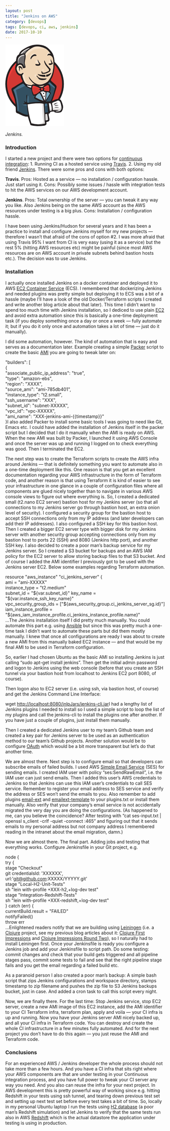 ```yaml
---
layout: post
title: "Jenkins on AWS"
category: [devops]
tags: [devops, ci, aws, jenkins]
date: 2017-10-10
---
```


![](/img/2017-10-10-jenkins-on-aws_img_1.png)

*Jenkins.*

### Introduction

I started a new project and there were two options for [continuous integration](https://en.wikipedia.org/wiki/Continuous_integration): 1. Running CI as a hosted service using [Travis](https://travis-ci.org/). 2. Using my old friend [Jenkins](https://jenkins.io/). There were some pros and cons with both options:

**Travis**. Pros: Hosted as a service — no installation / configuration hassle. Just start using it. Cons: Possibly some issues / hassle with integration tests to hit the AWS services on our AWS development account.

**Jenkins**. Pros: Total ownership of the server — you can tweak it any way you like. Also Jenkins being on the same AWS account as the AWS resources under testing is a big plus. Cons: Installation / configuration hassle.

I have been using Jenkins/Hudson for several years and it has been a practice to install and configure Jenkins myself for my new projects — therefore I wasn’t that afraid of the cons of option #2. I was more afraid that using Travis 95% I want from CI is very easy (using it as a service) but the rest 5% (hitting AWS resources etc) might be painful (since most AWS resources are on AWS account in private subnets behind bastion hosts etc.). The decision was to use Jenkins.

### Installation

I actually once installed Jenkins on a docker container and deployed it to AWS [EC2 Container Service](https://aws.amazon.com/ecs/) (ECS). I remembered that dockerizing Jenkins and needed plugins was pretty simple but deploying it to ECS was a bit of a hassle (maybe I’ll have a look of the old Docker/Terraform scripts I created and write another blog article about that later). This time I didn’t want to spend too much time with Jenkins installation, so I dediced to use plain [EC2](https://aws.amazon.com/ec2/) and avoid extra automation since this is basically a one-time deployment task (if you deploy something once a day or once a week — fully automate it; but if you do it only once and automation takes a lot of time — just do it manually).

I did some automation, however. The kind of automation that is easy and serves as a documentation later. Example creating a simple [Packer](https://www.packer.io/) script to create the basic [AMI](http://docs.aws.amazon.com/AWSEC2/latest/UserGuide/AMIs.html) you are going to tweak later on:

"builders": [  
 {  
 "associate_public_ip_address": "true",  
 "type": "amazon-ebs",  
 "region": "XXXX",  
 "source_ami": "ami-785db401",  
 "instance_type": "t2.small",  
 "ssh_username": "XXX",  
 "subnet_id": "subnet-XXXXX",  
 "vpc_id": "vpc-XXXXX",  
 "ami_name": "XXX-jenkins-ami-{{timestamp}}"  
 }I also added Packer to install some basic tools I was going to need like Git, Emacs etc. I could have added the installation of Jenkins itself in the packer script but I decided that I do it manually when the AMI is ready on AWS. When the new AMI was built by Packer, I launched it using AWS Console and once the server was up and running I logged on to check everything was good. Then I terminated the EC2.

The next step was to create the Terraform scripts to create the AWS infra around Jenkins — that is definitely something you want to automate also in a one-time deployment like this. One reason is that you get an excellent documentation regarding your AWS infrastructure in the form of Terraform code, and another reason is that using Terraform it is kind of easier to see your infrastructure in one glance in a couple of configuration files where all components are glued nicely together than to navigate in various AWS console views to figure out where everything is. So, I created a dedicated small (t2.nano EC2 server) bastion host for my Jenkins server (so that all connections to my Jenkins server go through bastion host, an extra onion level of security). I configured a security group for the bastion host to accept SSH connections only from my IP address (and later developers can add their IP addresses). I also configured a SSH key for this bastion host. Then I created a bigger EC2 server type with bigger disk for my Jenkins server with another security group accepting connections only from my bastion host to ports 22 (SSH) and 8080 (Jenkins http port), and another SSH key. I also decided to create a poor man’s backup service for my Jenkins server. So I created a S3 bucket for backups and an AWS IAM policy for the EC2 server to allow storing backup files to that S3 bucket. And of course I added the AMI identifier I previously got to be used with the Jenkins server EC2. Below some examples regarding Terraform automation.

resource "aws_instance" "ci_jenkins_server" {  
 ami = "ami-XXXXX"  
 instance_type = "t2.medium"  
 subnet_id = "${var.subnet_id}"  
 key_name = "${var.instance_ssh_key_name}"  
 vpc_security_group_ids = ["${aws_security_group.ci_jenkins_server_sg.id}"]  
 iam_instance_profile = "${aws_iam_instance_profile.ci_jenkins_instance_profile.name}"  
...The Jenkins installation itself I did pretty much manually. You could automate this part e.g. using [Ansible](https://www.ansible.com/) but since this was pretty much a one-time task I didn’t want to automate these parts but did them mostly manually. I knew that once all configurations are ready I was about to create a new AMI from this manually baked EC2 instance — and that would be my final AMI to be used in Terraform configuration.

So, earlier I had chosen Ubuntu as the basic AMI so installing Jenkins is just calling “sudo apt-get install jenkins”. Then get the initial admin password and logon to Jenkins using the web console (before that you create an SSH tunnel via your bastion host from localhost to Jenkins EC2 port 8080, of course).

Then logon also to EC2 server (i.e. using ssh, via bastion host, of course) and get the Jenkins Command Line Interface:

wget <http://localhost:8080/jnlpJars/jenkins-cli.jar>I had a lengthy list of Jenkins plugins I needed to install so I used a simple script to loop the list of my plugins and call the jenkins-cli to install the plugins one after another. If you have just a couple of plugins, just install them manually.

Then I created a dedicated Jenkins user to my team’s Github team and created a key pair for Jenkins server to be used as an authentication method to our team’s Github projects. Another solution would be to configure [OAuth](https://developer.github.com/apps/building-integrations/setting-up-and-registering-oauth-apps/) which would be a bit more transparent but let’s do that another time.

We are almost there. Next step is to configure email so that developers can subscribe emails of failed builds. I used AWS [Simple Email Service](https://aws.amazon.com/ses/) (SES) for sending emails. I created IAM user with policy “ses:SendRawEmail”, i.e. the IAM user can just send emails. Then I added this user’s AWS credentials to Jenkins so that Jenkins can use this IAM user’s credentials to call SES service. Remember to register your email address to SES service and verify the address or SES won’t send the emails to you. Also remember to add plugins [email-ext](https://wiki.jenkins.io/display/JENKINS/Email-ext+plugin) and [emailext-template](https://wiki.jenkins.io/display/JENKINS/Email-ext+Template+Plugin) to your plugins.txt or install them manually. Also verify that your company’s email service is not accidentally migrated the very day you are doing the configurations. (As happened to me, can you believe the coincidence? After testing with “cat ses-input.txt | openssl s_client -crlf -quiet -connect <aws-email-server>:465” and figuring out that it sends emails to my personal address but not company address I remembered reading in the intranet about the email migration, damn.)

Now we are almost there. The final part. Adding jobs and testing that everything works. Configure Jenkinsfile in your Git project, e.g.

node {   
 try {  
 stage "Checkout"  
 git credentialsId: 'XXXXXX',   
 url:'[git@github.com](mailto:git@github.com):XXXXX/YYYYY.git'  
 stage "Local-H2-Unit-Tests"  
 sh "lein with-profile +XXX-h2,+log-dev test"  
 stage "Integration-Redshift-Tests"  
 sh "lein with-profile +XXX-redshift,+log-dev test"  
 } catch (err) {  
 currentBuild.result = "FAILED"  
 notifyFailed()  
 throw err  
...Enlightened readers notify that we are building using [Leiningen](https://leiningen.org/) (i.e. a [Clojure](https://clojure.org/) project, see my previous blog articles about it: [Clojure First Impressions](https://medium.com/tieto-developers/clojure-first-impressions-2c6232f4b514) and [Clojure Impressions Round Two](https://medium.com/tieto-developers/clojure-impressions-round-two-f989c0945f4b)), so I naturally had to install Leiningen first. Once your Jenkinsfile is ready you configure a Jenkins job and add your Jenkinsfile to script path. Do some testing: commit changes and check that your build gets triggered and all pipeline stages pass, commit some tests to fail and see that the right pipeline stage fails and you get the email regarding a failed build etc.

As a paranoid person I also created a poor man’s backup: A simple bash script that zips Jenkins configurations and workspace directory, stamps timestamp to zip filename and pushes the zip file to S3 Jenkins backups bucket, just in case. And added a cron task to call this script every night.

Now, we are finally there. For the last time: Stop Jenkins service, stop EC2 server, create a new AMI image of this EC2 instance, add the AMI identifier to your CI Terraform infra, terraform plan, apply and voila — your CI infra is up and running. Now you have your Jenkins server AMI nicely backed up, and all your CI infra in Terraform code. You can destroy and create the whole CI infrastructure in a few minutes fully automated. And for the next project you don’t have to do this again — you just reuse the AMI and Terraform code.

### Conclusions

For an experienced AWS / Jenkins developer the whole process should not take more than a few hours. And you have a CI infra that sits right where your AWS components are that are under testing in your Continuous integration process, and you have full power to tweak your CI server any way you need. And you also can reuse the infra for your next project. In AWS development this is pretty powerful way of working since e.g. hitting Redshift in your tests using ssh tunnel, and tearing down previous test set and setting up next test set before every test takes a bit of time. So, locally in my personal Ubuntu laptop I run the tests using [H2 database](http://www.h2database.com/html/main.html) (a poor man’s Redshift simulation) and let Jenkins to verify that the same tests run also in AWS [Redshift](https://aws.amazon.com/documentation/redshift/) which is the actual datastore the application under testing is using in production.

  
